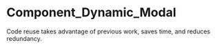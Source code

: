 # Component_Dynamic_Modal
Code reuse takes advantage of previous work, saves time, and reduces redundancy.
